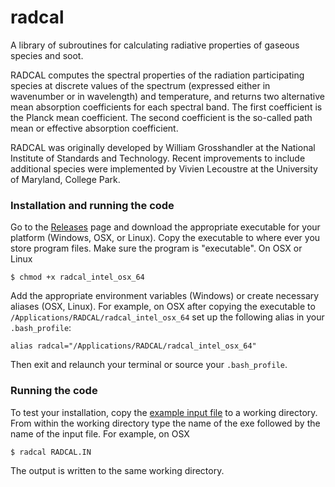 # radcal
A library of subroutines for calculating radiative properties of gaseous species and soot.

RADCAL computes the spectral properties of the radiation participating species at discrete values of the spectrum (expressed either in wavenumber or in wavelength) and temperature, and returns two alternative mean absorption coefficients for each spectral band. The first coefficient is the Planck mean coefficient.  The second coefficient is the so-called path mean or effective absorption coefficient.

RADCAL was originally developed by William Grosshandler at the National Institute of Standards and Technology.  Recent improvements to include additional species were implemented by Vivien Lecoustre at the University of Maryland, College Park.

### Installation and running the code

Go to the [Releases](https://github.com/firemodels/radcal/releases) page and download the appropriate executable for your platform (Windows, OSX, or Linux).  Copy the executable to where ever you store program files.  Make sure the program is "executable".  On OSX or Linux

```
$ chmod +x radcal_intel_osx_64
```

Add the appropriate environment variables (Windows) or create necessary aliases (OSX, Linux).  For example, on OSX after copying the executable to `/Applications/RADCAL/radcal_intel_osx_64` set up the following alias in your `.bash_profile`:

```
alias radcal="/Applications/RADCAL/radcal_intel_osx_64"
```

Then exit and relaunch your terminal or source your `.bash_profile`.

### Running the code

To test your installation, copy the [example input file](https://github.com/firemodels/radcal/blob/master/Examples/RADCAL.IN) to a working directory.  From within the working directory type the name of the exe followed by the name of the input file.  For example, on OSX

```
$ radcal RADCAL.IN
```

The output is written to the same working directory.
